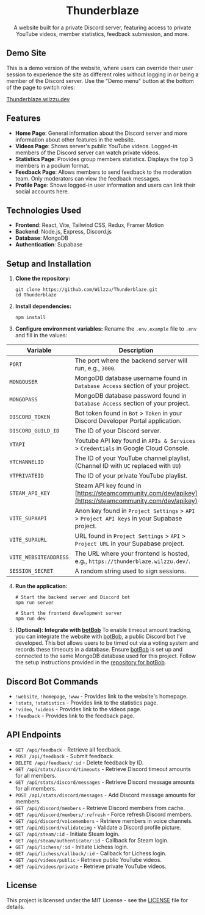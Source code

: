 <h1 align="center">Thunderblaze</h1>

<p align="center">A website built for a private Discord server, featuring access to private YouTube videos, member statistics, feedback submission, and more.</p>

## Demo Site

This is a demo version of the website, where users can override their user session to experience the site as different roles without logging in or being a member of the Discord server. Use the "Demo menu" button at the bottom of the page to switch roles:

[Thunderblaze.wilzzu.dev](https://thunderblaze.wilzzu.dev/)

## Features

- **Home Page**: General information about the Discord server and more information about other features in the website.
- **Videos Page**: Shows server's public YouTube videos. Logged-in members of the Discord server can watch private videos.
- **Statistics Page**: Provides group members statistics. Displays the top 3 members in a podium format.
- **Feedback Page**: Allows members to send feedback to the moderation team. Only moderators can view the feedback messages.
- **Profile Page**: Shows logged-in user information and users can link their social accounts here.

## Technologies Used

- **Frontend**: React, Vite, Tailwind CSS, Redux, Framer Motion
- **Backend**: Node.js, Express, Discord.js
- **Database**: MongoDB
- **Authentication**: Supabase

## Setup and Installation

1. **Clone the repository:**

   ```
   git clone https://github.com/Wilzzu/Thunderblaze.git
   cd Thunderblaze
   ```

2. **Install dependencies:**

   ```
   npm install
   ```

3. **Configure environment variables:**
   Rename the `.env.example` file to `.env` and fill in the values:

| Variable              | Description                                                                                           |
| --------------------- | ----------------------------------------------------------------------------------------------------- |
| `PORT`                | The port where the backend server will run, e.g., `3000`.                                             |
| `MONGOUSER`           | MongoDB database username found in `Database Access` section of your project.                         |
| `MONGOPASS`           | MongoDB database password found in `Database Access` section of your project.                         |
| `DISCORD_TOKEN`       | Bot token found in `Bot` > `Token` in your Discord Developer Portal application.                      |
| `DISCORD_GUILD_ID`    | The ID of your Discord server.                                                                        |
| `YTAPI`               | Youtube API key found in `APIs & Services` > `Credentials` in Google Cloud Console.                   |
| `YTCHANNELID`         | The ID of your YouTube channel playlist. (Channel ID with `UC` replaced with `UU`)                    |
| `YTPRIVATEID`         | The ID of your private YouTube playlist.                                                              |
| `STEAM_API_KEY`       | Steam API key found in [https://steamcommunity.com/dev/apikey](https://steamcommunity.com/dev/apikey) |
| `VITE_SUPAAPI`        | Anon key found in `Project Settings` > `API` > `Project API keys` in your Supabase project.           |
| `VITE_SUPAURL`        | URL found in `Project Settings` > `API` > `Project URL` in your Supabase project.                     |
| `VITE_WEBSITEADDRESS` | The URL where your frontend is hosted, e.g., `https://thunderblaze.wilzzu.dev/`.                      |
| `SESSION_SECRET`      | A random string used to sign sessions.                                                                |

4.  **Run the application:**

    ```
    # Start the backend server and Discord bot
    npm run server

    # Start the frontend development server
    npm run dev
    ```

5.  **(Optional): Integrate with [botBob](https://github.com/Wilzzu/botBob)**
    To enable timeout amount tracking, you can integrate the website with [botBob](https://github.com/Wilzzu/botBob), a public Discord bot I've developed. This bot allows users to be timed out via a voting system and records these timeouts in a database. Ensure [botBob](https://github.com/Wilzzu/botBob) is set up and connected to the same MongoDB database used for this project. Follow the setup instructions provided in the [repository for botBob](https://github.com/Wilzzu/botBob).

## Discord Bot Commands

- `!website`, `!homepage`, `!www` - Provides link to the website's homepage.
- `!stats`, `!statistics` - Provides link to the statistics page.
- `!video`, `!videos` - Provides link to the videos page.
- `!feedback` - Provides link to the feedback page.

## API Endpoints

- `GET /api/feedback` - Retrieve all feedback.
- `POST /api/feedback` - Submit feedback.
- `DELETE /api/feedback/:id` - Delete feedback by ID.
- `GET /api/stats/discord/timeouts` - Retrieve Discord timeout amounts for all members.
- `GET /api/stats/discord/messages` - Retrieve Discord message amounts for all members.
- `POST /api/stats/discord/messages` - Add Discord message amounts for members.
- `GET /api/discord/members` - Retrieve Discord members from cache.
- `GET /api/discord/members/:refresh` - Force refresh Discord members.
- `GET /api/discord/voicemembers` - Retrieve members in voice channels.
- `GET /api/discord/validateimg` - Validate a Discord profile picture.
- `GET /api/steam/:id` - Initiate Steam login.
- `GET /api/steam/authenticate/:id` - Callback for Steam login.
- `GET /api/lichess/:id` - Initiate Lichess login.
- `GET /api/lichess/callback/:id` - Callback for Lichess login.
- `GET /api/videos/public` - Retrieve public YouTube videos.
- `GET /api/videos/private` - Retrieve private YouTube videos.

## License

This project is licensed under the MIT License - see the [LICENSE](LICENSE) file for details.
